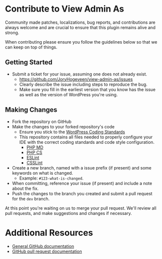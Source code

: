 # Contribute to View Admin As

Community made patches, localizations, bug reports, and contributions are always welcome and are crucial to ensure that this plugin remains alive and strong.

When contributing please ensure you follow the guidelines below so that we can keep on top of things.

## Getting Started

* Submit a ticket for your issue, assuming one does not already exist.
  * https://github.com/JoryHogeveen/view-admin-as/issues
  * Clearly describe the issue including steps to reproduce the bug.
  * Make sure you fill in the earliest version that you know has the issue as well as the version of WordPress you're using.

## Making Changes

* Fork the repository on GitHub
* Make the changes to your forked repository's code
  * Ensure you stick to the [WordPress Coding Standards](http://codex.wordpress.org/WordPress_Coding_Standards)
  * This repository contains all files needed to properly configure your IDE with the correct coding standards and code style configuration.
    * [PHP MD](https://github.com/JoryHogeveen/view-admin-as/blob/master/tests/phpmd.xml)
    * [PHP CS](https://github.com/JoryHogeveen/view-admin-as/blob/master/tests/phpcs.xml)
    * [ESLint](https://github.com/JoryHogeveen/view-admin-as/blob/master/tests/.eslintrc)
    * [CSSLint](https://github.com/JoryHogeveen/view-admin-as/blob/master/tests/.csslintrc)
* Create a new branch, named with a issue prefix (if present) and some keywords on what is changed.
  * Example: `#123-what-is-changed`.
* When committing, reference your issue (if present) and include a note about the fix.
* Push the changes to the branch you created and submit a pull request for the `dev` branch.

At this point you're waiting on us to merge your pull request. We'll review all pull requests, and make suggestions and changes if necessary.

# Additional Resources
* [General GitHub documentation](http://help.github.com/)
* [GitHub pull request documentation](http://help.github.com/send-pull-requests/)
